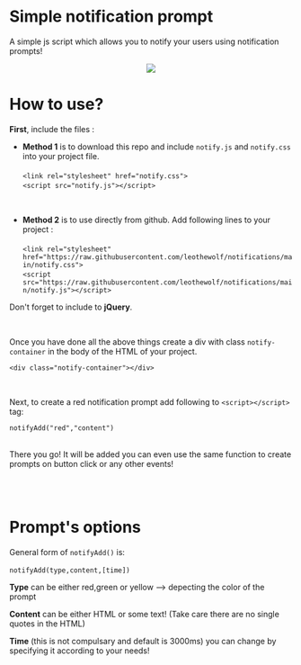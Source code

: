 # Simple notification prompt
A simple js script which allows you to notify your users using notification prompts!

<p align="center">
  <img src="https://raw.githubusercontent.com/leothewolf/notifications/main/notify.gif" />
</p>


# How to use?

**First**, include the files : 

- **Method 1** is to download this repo and include ``notify.js`` and ``notify.css`` into your project file. <br><br>``<link rel="stylesheet" href="notify.css">``<br>``<script src="notify.js"></script>``

<br>

- **Method 2** is to use directly from github. Add following lines to your project : <br><br> ``<link rel="stylesheet" href="https://raw.githubusercontent.com/leothewolf/notifications/main/notify.css">``<br>``<script src="https://raw.githubusercontent.com/leothewolf/notifications/main/notify.js"></script>``

Don't forget to include to **jQuery**.

<br>

Once you have done all the above things create a div with class ``notify-container`` in the body of the HTML of your project.

```
<div class="notify-container"></div>
```
<br>

Next, to create a red notification prompt add following to ``<script></script>`` tag:
```
notifyAdd("red","content")
```
<br>
There you go! It will be added you can even use the same function to create prompts on button click or any other events!

<br><br>

# Prompt's options

General form of ``notifyAdd()`` is:<br><br>
```notifyAdd(type,content,[time])```

**Type** can be either red,green or yellow --> depecting the color of the prompt

**Content** can be either HTML or some text! (Take care there are no single quotes in the HTML)

**Time** (this is not compulsary and default is 3000ms) you can change by specifying it according to your needs!
